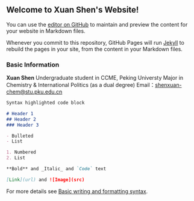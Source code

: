 ## Welcome to Xuan Shen's Website!

You can use the [editor on GitHub](https://github.com/gabriel-shen-pkuuuuu/gabriel-shen-pkuuuuu.github.io/edit/main/index.md) to maintain and preview the content for your website in Markdown files.

Whenever you commit to this repository, GitHub Pages will run [Jekyll](https://jekyllrb.com/) to rebuild the pages in your site, from the content in your Markdown files.

### Basic Information

**Xuan Shen**
Undergraduate student in CCME, Peking Universty
Major in Chemistry & International Politics (as a dual degree)
Email：shenxuan-chem@stu.pku.edu.cn

```markdown
Syntax highlighted code block

# Header 1
## Header 2
### Header 3

- Bulleted
- List

1. Numbered
2. List

**Bold** and _Italic_ and `Code` text

[Link](url) and ![Image](src)
```

For more details see [Basic writing and formatting syntax](https://docs.github.com/en/github/writing-on-github/getting-started-with-writing-and-formatting-on-github/basic-writing-and-formatting-syntax).



